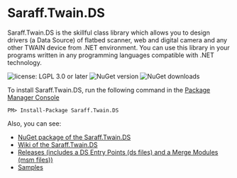 # Saraff.Twain.DS
Saraff.Twain.DS is the skillful class library which allows you to design drivers (a Data Source) of flatbed scanner, web and digital camera and any other TWAIN device from .NET environment. You can use this library in your programs written in any programming languages compatible with .NET technology.

![license: LGPL 3.0 or later](https://img.shields.io/badge/license-LGPL%203.0%20or%20later-blue?style=flat&logo=git) ![NuGet version](https://img.shields.io/nuget/v/Saraff.Twain.DS.svg?style=flat&logo=nuget) ![NuGet downloads](https://img.shields.io/nuget/dt/Saraff.Twain.DS.svg?style=flat&logo=nuget)

To install Saraff.Twain.DS, run the following command in the [Package Manager Console](https://docs.nuget.org/docs/start-here/using-the-package-manager-console)
```
PM> Install-Package Saraff.Twain.DS
```
Also, you can see: 
* [NuGet package of the Saraff.Twain.DS](https://www.nuget.org/packages/Saraff.Twain.DS/)
* [Wiki of the Saraff.Twain.DS](https://saraff-9eb1047a4beb4cef8506b29ba325bd5a.github.io/sarafftwainds/wiki/)
* [Releases (includes a DS Entry Points (ds files) and a Merge Modules (msm files))](https://github.com/saraff-9EB1047A4BEB4cef8506B29BA325BD5A/Saraff.Twain.DS/releases)
* [Samples](https://saraff-9eb1047a4beb4cef8506b29ba325bd5a.github.io/sarafftwainds/#samples)
